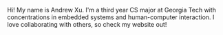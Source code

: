 Hi! My name is Andrew Xu.
I'm a third year CS major at Georgia Tech with concentrations in embedded systems and human-computer interaction. I love collaborating with others, so check my website out!
